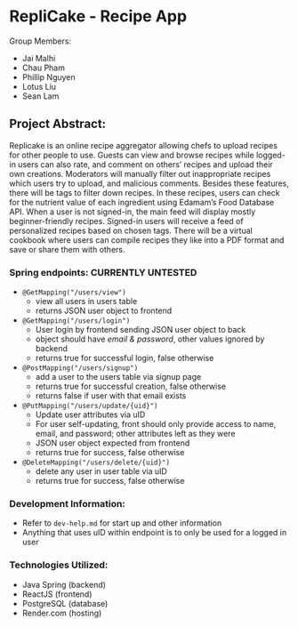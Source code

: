 # RepliCake - Recipe App

Group Members:
* Jai Malhi
* Chau Pham
* Phillip Nguyen
* Lotus Liu
* Sean Lam

## Project Abstract:
Replicake is an online recipe aggregator allowing chefs to upload recipes for other people to use. Guests can view and browse recipes while logged-in users can also rate, and comment on others’ recipes and upload their own creations. Moderators will manually filter out inappropriate recipes which users try to upload, and malicious comments. Besides these features, there will be tags to filter down recipes. In these recipes, users can check for the nutrient value of each ingredient using Edamam’s Food Database API. When a user is not signed-in, the main feed will display mostly beginner-friendly recipes. Signed-in users will receive a feed of personalized recipes based on chosen tags. There will be a virtual cookbook where users can compile recipes they like into a PDF format and save or share them with others. 

### Spring endpoints: **CURRENTLY UNTESTED**
- `@GetMapping("/users/view")` 
    - view all users in users table
    - returns JSON user object to frontend
- `@GetMapping("/users/login")` 
    - User login by frontend sending JSON user object to back
    - object should have *email & password*, other values ignored by backend
    - returns true for successful login, false otherwise
- `@PostMapping("/users/signup")`
    - add a user to the users table via signup page
    - returns true for successful creation, false otherwise
    - returns false if user with that email exists
- `@PutMapping("/users/update/{uid}")`
    - Update user attributes via uID
    - For user self-updating, front should only provide access to name, email, and password; other attributes left as they were
    - JSON user object expected from frontend
    - returns true for success, false otherwise
- `@DeleteMapping("/users/delete/{uid}")`
    - delete any user in user table via uID
    - returns true for success, false otherwise

### Development Information:
- Refer to `dev-help.md` for start up and other information
- Anything that uses uID within endpoint is to only be used for a logged in user
### Technologies Utilized:
- Java Spring (backend)
- ReactJS (frontend)
- PostgreSQL (database)
- Render.com (hosting)

